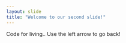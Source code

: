 ```yaml
---
layout: slide
title: "Welcome to our second slide!"
---
```

Code for living..
Use the left arrow to go back!
